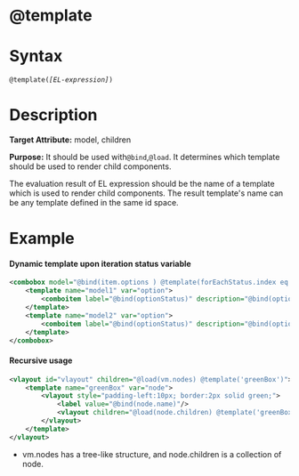 # @template

# Syntax

`@template(`*`[EL-expression]`*`) `

# Description

**Target Attribute:** model, children

**Purpose:** It should be used with`@bind`,`@load`. It determines which template should be used to render child components.

The evaluation result of EL expression should be the name of a template which is used to render child components. The result template's name can be any template defined in the same id space.

# Example

#### Dynamic template upon iteration status variable
```xml
<combobox model="@bind(item.options ) @template(forEachStatus.index eq 0 or forEachStatus.index eq 2 ? 'model1' : 'model2')">
    <template name="model1" var="option">
        <comboitem label="@bind(optionStatus)" description="@bind(option)"/>
    </template>
    <template name="model2" var="option">
        <comboitem label="@bind(optionStatus)" description="@bind(option)"/>
    </template>
</combobox>
```

#### Recursive usage
```xml
<vlayout id="vlayout" children="@load(vm.nodes) @template('greenBox')">
    <template name="greenBox" var="node">
        <vlayout style="padding-left:10px; border:2px solid green;">
            <label value="@bind(node.name)"/>
            <vlayout children="@load(node.children) @template('greenBox')"/>
        </vlayout>
    </template>
</vlayout>
```

-   vm.nodes has a tree-like structure, and node.children is a collection of node.

